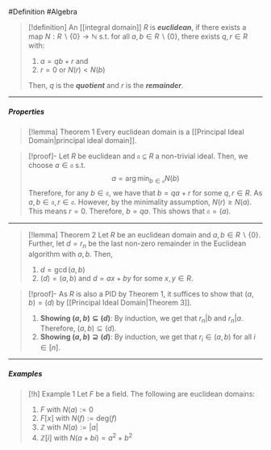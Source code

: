 #Definition #Algebra
> [!definition]
> An [[integral domain]] $R$ is ***euclidean***, if there exists a map $N:R \backslash \{ 0 \}\to \mathbb{N}$ s.t. for all $a,b\in R\backslash\{ 0 \}$, there exists $q,r\in R$ with:
> 1. $a=qb+r$ and 
> 2. $r=0$ or $N(r)<N(b)$
> 
> Then, $q$ is the ***quotient*** and $r$ is the ***remainder***.
---
##### Properties
> [!lemma] Theorem 1
> Every euclidean domain is a [[Principal Ideal Domain|principal ideal domain]].

> [!proof]-
> Let $R$ be euclidean and $\mathfrak{a}\subseteq R$ a non-trivial ideal. Then, we choose $a\in \mathfrak{a}$ s.t. $$a=\arg\min_{b\in \mathfrak{a}} N(b) $$Therefore, for any $b\in \mathfrak{a}$, we have that $b=qa+r$ for some $q,r\in R$. As $a,b\in \mathfrak{a}, r\in \mathfrak{a}$. However, by the minimality assumption, $N(r)\geq N(a)$. This means $r=0$. Therefore, $b=qa$. This shows that $\mathfrak{a}=(a)$.
---
> [!lemma] Theorem 2
> Let $R$ be an euclidean domain and $a,b\in R \backslash\{ 0 \}$. Further, let $d=r_{n}$ be the last non-zero remainder in the Euclidean algorithm with $a,b$. Then, 
> 1. $d=\gcd(a,b)$
> 2. $(d)=(a,b)$ and $d=ax+by$ for some $x,y\in R$.

> [!proof]-
> As $R$ is also a PID by Theorem 1, it suffices to show that $(a,b)=(d)$ by [[Principal Ideal Domain|Theorem 3]].
> 1. **Showing $(a,b)\subseteq (d)$**: By induction, we get that $r_{n}|b$ and $r_{n}|a$. Therefore, $(a,b)\subseteq(d)$.
> 2.  **Showing $(a,b)\supseteq (d)$**: By induction, we get that $r_{i}\in (a,b)$ for all $i\in [n]$.
> 
---
##### Examples
> [!h] Example 1
> Let $F$ be a field. The following are euclidean domains:
> 1. $F$ with $N(a):=0$
> 2. $F[x]$ with $N(f):=\text{deg}(f)$
> 3. $\mathbb{Z}$ with $N(a):=\left| a \right|$
> 4. $\mathbb{Z}[i]$ with $N(a+bi)=a^{2}+b ^{2}$
